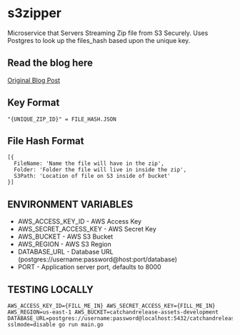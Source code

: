 # s3zipper
Microservice that Servers Streaming Zip file from S3 Securely. Uses Postgres to look up the files_hash based upon the unique key.

## Read the blog here
[Original Blog Post](http://engineroom.teamwork.com/how-to-securely-provide-a-zip-download-of-a-s3-file-bundle/)

## Key Format
```
"{UNIQUE_ZIP_ID}" = FILE_HASH.JSON
```

## File Hash Format
```
[{
  FileName: 'Name the file will have in the zip',
  Folder: 'Folder the file will live in inside the zip',
  S3Path: 'Location of file on S3 inside of bucket'
}]
```

## ENVIRONMENT VARIABLES
* AWS_ACCESS_KEY_ID - AWS Access Key
* AWS_SECRET_ACCESS_KEY - AWS Secret Key
* AWS_BUCKET - AWS S3 Bucket
* AWS_REGION - AWS S3 Region
* DATABASE_URL - Database URL (postgres://username:password@host:port/database)
* PORT - Application server port, defaults to 8000

## TESTING LOCALLY
```
AWS_ACCESS_KEY_ID={FILL_ME_IN} AWS_SECRET_ACCESS_KEY={FILL_ME_IN} AWS_REGION=us-east-1 AWS_BUCKET=catchandrelease-assets-development DATABASE_URL=postgres://username:password@localhost:5432/catchandrelease_development?sslmode=disable go run main.go
```
